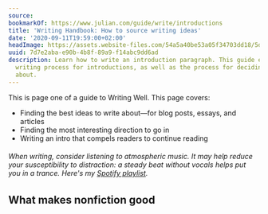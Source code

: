 ```yaml
---
source:
bookmarkOf: https://www.julian.com/guide/write/introductions
title: 'Writing Handbook: How to source writing ideas'
date: '2020-09-11T19:59:00+02:00'
headImage: https://assets.website-files.com/54a5a40be53a05f34703dd18/5d3612c1918b28e348b1b374_writing%20opengraph.jpg
uuid: 7d7e2aba-e90b-4b8f-89a9-f14abc9dd6ad
description: Learn how to write an introduction paragraph. This guide explains the
  writing process for introductions, as well as the process for deciding what to write
  about.
---
```


This is page one of a guide to Writing Well. This page covers:

*   Finding the best ideas to write about—for blog posts, essays, and articles
*   Finding the most interesting direction to go in
*   Writing an intro that compels readers to continue reading

###### When writing, consider listening to atmospheric music. It may help reduce your susceptibility to distraction: a steady beat without vocals helps put you in a trance. Here's my [Spotify playlist](https://open.spotify.com/playlist/62zaWgEWM3DjoXygxhksmS?si=y_78EN__TNqhmCFfb79nUA).

What makes nonfiction good
---
